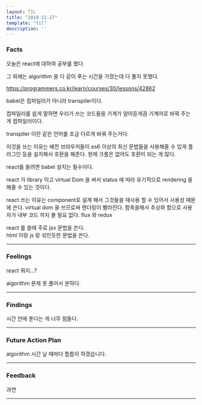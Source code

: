 ```yaml
---
layout: TIL
title: "2019-12-27"
template: "til"
description: ''
---
```


### Facts

오늘은 react에 대하여 공부를 했다.

그 외에는 algorithm 을 다 같이 푸는 시간을 가졌는데 다 풀지 못했다.  

<https://programmers.co.kr/learn/courses/30/lessons/42862>

babel은 컴파일러가 아니라 transpiler이다.  

컴파일러를 쉽게 말하면 우리가 쓰는 코드들을 기계가 알아듣게끔 기계어로 바꿔 주는 게 컴파일러이다.

transpiler 이란 같은 언어를 조금 다르게 바꿔 주는거다.

이것을 쓰는 이유는 예전 브라우저들이 es6 이상의 최신 문법들을 사용해줄 수 있게 플러그인 등을 설치해서 호환을 해준다. 현제 크롬은 없어도 호환이 되는 게 많다.

react를 쓸려면 babel 설치는 필수이다.

react 가 library 이고 virtual Dom 을 써서 status 에 따라 유기적으로 rendering 을 해줄 수 있는 것이다.

react 쓰는 이유는 component로 설계 해서 그것들을 재사용 할 수 있어서 사용성 때문에 쓴다. virtual dom 을 쓰므로써 랜더링이 빨라진다. 함축을해서 추상화 함으로 사용자가 내부 코드 까지 볼 필요 없다. flux 와 redux

react 를 쓸때 주로 jsx 문법을 쓴다.  
html 이랑 js 랑 섞인듯한 문법을 쓴다.

---

### Feelings

react 뭐지...?

algorithm 문제 못 풀어서 분하다.

---

### Findings

시간 안에 푼다는 게 너무 힘들다.

---

### Future Action Plan

algorithm 시간 날 때마다 틈틈이 하겠습니다.

---

### Feedback

과연

---
